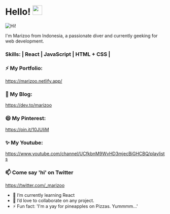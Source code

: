 # Hello! <img src="https://raw.githubusercontent.com/MartinHeinz/MartinHeinz/master/wave.gif" width="30px">

![Hi!](https://pbs.twimg.com/profile_banners/1423836260590710785/1628317468/1080x360)

I'm Marizoo from Indonesia, a passionate diver and currently geeking for web development.

### Skills:   | React | JavaScript | HTML + CSS |

### ⚡ My Portfolio:
https://marizoo.netlify.app/

### 💬 My Blog:
https://dev.to/marizoo

### 😄 My Pinterest:
https://pin.it/10JUIiM

### ✨ My Youtube:
https://www.youtube.com/channel/UCfkbnM9WvHD3mjecBiGHCBQ/playlists

### 📫 Come say 'hi' on Twitter
https://twitter.com/_marizoo

- 🌱 I’m currently learning React
- 👯 I’d love to collaborate on any project.
- ⚡ Fun fact: 'I'm a yay for pineapples on Pizzas. Yummmm...'


<!-- [<img src='https://cdn.jsdelivr.net/npm/simple-icons@3.0.1/icons/dev-dot-to.svg' alt='dev' height='40'>](https://dev.to/@marizoo)  [<img src='https://cdn.jsdelivr.net/npm/simple-icons@3.0.1/icons/twitter.svg' alt='twitter' height='40'>](https://twitter.com/@_marizoo)  [<img src='https://cdn.jsdelivr.net/npm/simple-icons@3.0.1/icons/codepen.svg' alt='codepen' height='40'>](https://codepen.io/marizoo)   -->

<!-- [![Anurag's GitHub stats](https://github-readme-stats.vercel.app/api?username=marizoo)](https://github.com/anuraghazra/github-readme-stats) -->



<!--
**marizoo/marizoo** is a ✨ _special_ ✨ repository because its `README.md` (this file) appears on your GitHub profile.

Here are some ideas to get you started:

- 🔭 I’m currently working on ...
- 🌱 I’m currently learning ...
- 👯 I’m looking to collaborate on ...
- 🤔 I’m looking for help with ...
- 💬 Ask me about ...
- 📫 How to reach me: ...
- 😄 Pronouns: ...
- ⚡ Fun fact: ...
-->
